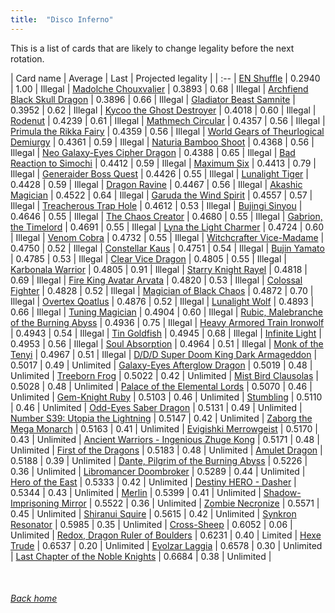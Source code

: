 ```yaml
---
title:  "Disco Inferno"
---
```


This is a list of cards that are likely to change legality before the next rotation.

| Card name | Average | Last | Projected legality |
| :-- |
[EN Shuffle](https://db.ygoprodeck.com/card/?search=EN%20Shuffle) | 0.2940 | 1.00 | Illegal |
[Madolche Chouxvalier](https://db.ygoprodeck.com/card/?search=Madolche%20Chouxvalier) | 0.3893 | 0.68 | Illegal |
[Archfiend Black Skull Dragon](https://db.ygoprodeck.com/card/?search=Archfiend%20Black%20Skull%20Dragon) | 0.3896 | 0.66 | Illegal |
[Gladiator Beast Samnite](https://db.ygoprodeck.com/card/?search=Gladiator%20Beast%20Samnite) | 0.3952 | 0.62 | Illegal |
[Kycoo the Ghost Destroyer](https://db.ygoprodeck.com/card/?search=Kycoo%20the%20Ghost%20Destroyer) | 0.4018 | 0.60 | Illegal |
[Rodenut](https://db.ygoprodeck.com/card/?search=Rodenut) | 0.4239 | 0.61 | Illegal |
[Mathmech Circular](https://db.ygoprodeck.com/card/?search=Mathmech%20Circular) | 0.4357 | 0.56 | Illegal |
[Primula the Rikka Fairy](https://db.ygoprodeck.com/card/?search=Primula%20the%20Rikka%20Fairy) | 0.4359 | 0.56 | Illegal |
[World Gears of Theurlogical Demiurgy](https://db.ygoprodeck.com/card/?search=World%20Gears%20of%20Theurlogical%20Demiurgy) | 0.4361 | 0.59 | Illegal |
[Naturia Bamboo Shoot](https://db.ygoprodeck.com/card/?search=Naturia%20Bamboo%20Shoot) | 0.4368 | 0.56 | Illegal |
[Neo Galaxy-Eyes Cipher Dragon](https://db.ygoprodeck.com/card/?search=Neo%20Galaxy-Eyes%20Cipher%20Dragon) | 0.4388 | 0.65 | Illegal |
[Bad Reaction to Simochi](https://db.ygoprodeck.com/card/?search=Bad%20Reaction%20to%20Simochi) | 0.4412 | 0.59 | Illegal |
[Maximum Six](https://db.ygoprodeck.com/card/?search=Maximum%20Six) | 0.4413 | 0.79 | Illegal |
[Generaider Boss Quest](https://db.ygoprodeck.com/card/?search=Generaider%20Boss%20Quest) | 0.4426 | 0.55 | Illegal |
[Lunalight Tiger](https://db.ygoprodeck.com/card/?search=Lunalight%20Tiger) | 0.4428 | 0.59 | Illegal |
[Dragon Ravine](https://db.ygoprodeck.com/card/?search=Dragon%20Ravine) | 0.4467 | 0.56 | Illegal |
[Akashic Magician](https://db.ygoprodeck.com/card/?search=Akashic%20Magician) | 0.4522 | 0.64 | Illegal |
[Garuda the Wind Spirit](https://db.ygoprodeck.com/card/?search=Garuda%20the%20Wind%20Spirit) | 0.4557 | 0.57 | Illegal |
[Treacherous Trap Hole](https://db.ygoprodeck.com/card/?search=Treacherous%20Trap%20Hole) | 0.4612 | 0.53 | Illegal |
[Bujingi Sinyou](https://db.ygoprodeck.com/card/?search=Bujingi%20Sinyou) | 0.4646 | 0.55 | Illegal |
[The Chaos Creator](https://db.ygoprodeck.com/card/?search=The%20Chaos%20Creator) | 0.4680 | 0.55 | Illegal |
[Gabrion, the Timelord](https://db.ygoprodeck.com/card/?search=Gabrion,%20the%20Timelord) | 0.4691 | 0.55 | Illegal |
[Lyna the Light Charmer](https://db.ygoprodeck.com/card/?search=Lyna%20the%20Light%20Charmer) | 0.4724 | 0.60 | Illegal |
[Venom Cobra](https://db.ygoprodeck.com/card/?search=Venom%20Cobra) | 0.4732 | 0.55 | Illegal |
[Witchcrafter Vice-Madame](https://db.ygoprodeck.com/card/?search=Witchcrafter%20Vice-Madame) | 0.4750 | 0.52 | Illegal |
[Constellar Kaus](https://db.ygoprodeck.com/card/?search=Constellar%20Kaus) | 0.4751 | 0.54 | Illegal |
[Bujin Yamato](https://db.ygoprodeck.com/card/?search=Bujin%20Yamato) | 0.4785 | 0.53 | Illegal |
[Clear Vice Dragon](https://db.ygoprodeck.com/card/?search=Clear%20Vice%20Dragon) | 0.4805 | 0.55 | Illegal |
[Karbonala Warrior](https://db.ygoprodeck.com/card/?search=Karbonala%20Warrior) | 0.4805 | 0.91 | Illegal |
[Starry Knight Rayel](https://db.ygoprodeck.com/card/?search=Starry%20Knight%20Rayel) | 0.4818 | 0.69 | Illegal |
[Fire King Avatar Arvata](https://db.ygoprodeck.com/card/?search=Fire%20King%20Avatar%20Arvata) | 0.4820 | 0.53 | Illegal |
[Colossal Fighter](https://db.ygoprodeck.com/card/?search=Colossal%20Fighter) | 0.4828 | 0.52 | Illegal |
[Magician of Black Chaos](https://db.ygoprodeck.com/card/?search=Magician%20of%20Black%20Chaos) | 0.4872 | 0.70 | Illegal |
[Overtex Qoatlus](https://db.ygoprodeck.com/card/?search=Overtex%20Qoatlus) | 0.4876 | 0.52 | Illegal |
[Lunalight Wolf](https://db.ygoprodeck.com/card/?search=Lunalight%20Wolf) | 0.4893 | 0.66 | Illegal |
[Tuning Magician](https://db.ygoprodeck.com/card/?search=Tuning%20Magician) | 0.4904 | 0.60 | Illegal |
[Rubic, Malebranche of the Burning Abyss](https://db.ygoprodeck.com/card/?search=Rubic,%20Malebranche%20of%20the%20Burning%20Abyss) | 0.4936 | 0.75 | Illegal |
[Heavy Armored Train Ironwolf](https://db.ygoprodeck.com/card/?search=Heavy%20Armored%20Train%20Ironwolf) | 0.4943 | 0.54 | Illegal |
[Tin Goldfish](https://db.ygoprodeck.com/card/?search=Tin%20Goldfish) | 0.4945 | 0.68 | Illegal |
[Infinite Light](https://db.ygoprodeck.com/card/?search=Infinite%20Light) | 0.4953 | 0.56 | Illegal |
[Soul Absorption](https://db.ygoprodeck.com/card/?search=Soul%20Absorption) | 0.4964 | 0.51 | Illegal |
[Monk of the Tenyi](https://db.ygoprodeck.com/card/?search=Monk%20of%20the%20Tenyi) | 0.4967 | 0.51 | Illegal |
[D/D/D Super Doom King Dark Armageddon](https://db.ygoprodeck.com/card/?search=D/D/D%20Super%20Doom%20King%20Dark%20Armageddon) | 0.5017 | 0.49 | Unlimited |
[Galaxy-Eyes Afterglow Dragon](https://db.ygoprodeck.com/card/?search=Galaxy-Eyes%20Afterglow%20Dragon) | 0.5019 | 0.48 | Unlimited |
[Treeborn Frog](https://db.ygoprodeck.com/card/?search=Treeborn%20Frog) | 0.5022 | 0.42 | Unlimited |
[Mist Bird Clausolas](https://db.ygoprodeck.com/card/?search=Mist%20Bird%20Clausolas) | 0.5028 | 0.48 | Unlimited |
[Palace of the Elemental Lords](https://db.ygoprodeck.com/card/?search=Palace%20of%20the%20Elemental%20Lords) | 0.5070 | 0.46 | Unlimited |
[Gem-Knight Ruby](https://db.ygoprodeck.com/card/?search=Gem-Knight%20Ruby) | 0.5103 | 0.46 | Unlimited |
[Stumbling](https://db.ygoprodeck.com/card/?search=Stumbling) | 0.5110 | 0.46 | Unlimited |
[Odd-Eyes Saber Dragon](https://db.ygoprodeck.com/card/?search=Odd-Eyes%20Saber%20Dragon) | 0.5131 | 0.49 | Unlimited |
[Number S39: Utopia the Lightning](https://db.ygoprodeck.com/card/?search=Number%20S39:%20Utopia%20the%20Lightning) | 0.5147 | 0.42 | Unlimited |
[Zaborg the Mega Monarch](https://db.ygoprodeck.com/card/?search=Zaborg%20the%20Mega%20Monarch) | 0.5163 | 0.41 | Unlimited |
[Evigishki Merrowgeist](https://db.ygoprodeck.com/card/?search=Evigishki%20Merrowgeist) | 0.5170 | 0.43 | Unlimited |
[Ancient Warriors - Ingenious Zhuge Kong](https://db.ygoprodeck.com/card/?search=Ancient%20Warriors%20-%20Ingenious%20Zhuge%20Kong) | 0.5171 | 0.48 | Unlimited |
[First of the Dragons](https://db.ygoprodeck.com/card/?search=First%20of%20the%20Dragons) | 0.5183 | 0.48 | Unlimited |
[Amulet Dragon](https://db.ygoprodeck.com/card/?search=Amulet%20Dragon) | 0.5188 | 0.39 | Unlimited |
[Dante, Pilgrim of the Burning Abyss](https://db.ygoprodeck.com/card/?search=Dante,%20Pilgrim%20of%20the%20Burning%20Abyss) | 0.5226 | 0.36 | Unlimited |
[Libromancer Doombroker](https://db.ygoprodeck.com/card/?search=Libromancer%20Doombroker) | 0.5289 | 0.44 | Unlimited |
[Hero of the East](https://db.ygoprodeck.com/card/?search=Hero%20of%20the%20East) | 0.5333 | 0.42 | Unlimited |
[Destiny HERO - Dasher](https://db.ygoprodeck.com/card/?search=Destiny%20HERO%20-%20Dasher) | 0.5344 | 0.43 | Unlimited |
[Merlin](https://db.ygoprodeck.com/card/?search=Merlin) | 0.5399 | 0.41 | Unlimited |
[Shadow-Imprisoning Mirror](https://db.ygoprodeck.com/card/?search=Shadow-Imprisoning%20Mirror) | 0.5522 | 0.36 | Unlimited |
[Zombie Necronize](https://db.ygoprodeck.com/card/?search=Zombie%20Necronize) | 0.5571 | 0.45 | Unlimited |
[Shiranui Squire](https://db.ygoprodeck.com/card/?search=Shiranui%20Squire) | 0.5615 | 0.42 | Unlimited |
[Synkron Resonator](https://db.ygoprodeck.com/card/?search=Synkron%20Resonator) | 0.5985 | 0.35 | Unlimited |
[Cross-Sheep](https://db.ygoprodeck.com/card/?search=Cross-Sheep) | 0.6052 | 0.06 | Unlimited |
[Redox, Dragon Ruler of Boulders](https://db.ygoprodeck.com/card/?search=Redox,%20Dragon%20Ruler%20of%20Boulders) | 0.6231 | 0.40 | Limited |
[Hexe Trude](https://db.ygoprodeck.com/card/?search=Hexe%20Trude) | 0.6537 | 0.20 | Unlimited |
[Evolzar Laggia](https://db.ygoprodeck.com/card/?search=Evolzar%20Laggia) | 0.6578 | 0.30 | Unlimited |
[Last Chapter of the Noble Knights](https://db.ygoprodeck.com/card/?search=Last%20Chapter%20of%20the%20Noble%20Knights) | 0.6684 | 0.38 | Unlimited |

<br>

###### [Back home](index)